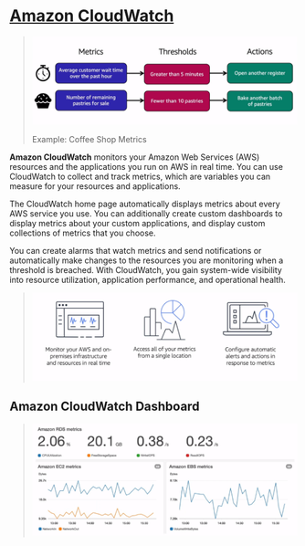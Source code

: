 # [Amazon CloudWatch](https://docs.aws.amazon.com/AmazonCloudWatch/latest/monitoring/WhatIsCloudWatch.html)

> ![amazon-cloudwatch-sample](assets/img/amazon-cloudwatch-sample.png)
>
> Example: Coffee Shop Metrics

**Amazon CloudWatch** monitors your Amazon Web Services (AWS) resources and the applications you run on AWS in real time. You can use CloudWatch to collect and track metrics, which are variables you can measure for your resources and applications.

The CloudWatch home page automatically displays metrics about every AWS service you use. You can additionally create custom dashboards to display metrics about your custom applications, and display custom collections of metrics that you choose.

You can create alarms that watch metrics and send notifications or automatically make changes to the resources you are monitoring when a threshold is breached. With CloudWatch, you gain system-wide visibility into resource utilization, application performance, and operational health.

> ![Amazon CloudWatch](assets/img/aws-cloudwatch.png)

## Amazon CloudWatch Dashboard
> ![Amazon CloudWatch Dashboard](assets/img/amazon-cloudwatch-dashboard-sample.png)